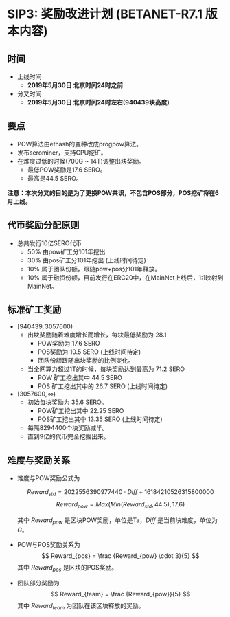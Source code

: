 # SIP3: 奖励改进计划 (BETANET-R7.1 版本内容)



## 时间

- 上线时间
  - **2019年5月30日 北京时间24时之前**
- 分叉时间
  - **2019年5月30日 北京时间24时左右(940439块高度)**



## 要点

- POW算法由ethash的变种改成progpow算法。
- 发布serominer，支持GPU挖矿。
- 在难度过低的时候(700G ~ 14T)调整出块奖励。
  - 最低POW奖励是17.6 SERO。
  - 最高是44.5 SERO。



**注意：本次分叉的目的是为了更换POW共识，不包含POS部分，POS挖矿将在6月上线。**



## 代币奖励分配原则

- 总共发行10亿SERO代币
  - 50% 由pow矿工分101年挖出
  - 30% 由pos矿工分101年挖出 (上线时间待定)
  - 10% 属于团队份额，跟随pow+pos分101年释放。
  - 10% 属于融资份额，目前发行在ERC20中，在MainNet上线后，1:1映射到MainNet。



## 标准矿工奖励

- $[940439, 3057600)$ 
  - 出块奖励随着难度增长而增长，每块最低奖励为 28.1
    - POW奖励为 17.6 SERO
    - POS奖励为 10.5 SERO  (上线时间待定)
    - 团队份额跟随出块奖励的比例变化。
  - 当全网算力超过1T的时候，每块奖励达到最高为 71.2 SERO
    - POW 矿工挖出其中 44.5 SERO
    - POS 矿工挖出其中的 26.7 SERO  (上线时间待定)
- $[3057600,\infty)$
  - 初始每块奖励为 35.6 SERO。
    - POW矿工挖出其中 22.25 SERO
    - POS矿工挖出其中 13.35 SERO  (上线时间待定)
  - 每隔8294400个块奖励减半。
  - 直到9亿的代币完全挖掘出来。



## 难度与奖励关系

- 难度与POW奖励公式为
  
    $$
    Reward_{std}=2022556390977440 \cdot Diff + 16184210526315800000
    $$
    $$
    Reward_{pow}=Max(Min(Reward_{std},44.5),17.6)
    $$
    
    其中 $Reward_{pow}$ 是区块POW奖励，单位是Ta，$Diff$ 是当前块难度，单位为$G$。
    
    
    
- POW与POS奖励关系为
    $$
    Reward_{pos} = \frac {Reward_{pow} \cdot 3}{5}
    $$
    其中 $Reward_{pos}$ 是区块的POS奖励。

    
    
- 团队部分奖励为
    $$
    Reward_{team} = \frac {Reward_{pow}}{5}
    $$
    其中 $Reward_{team}$ 为团队在该区块释放的奖励。